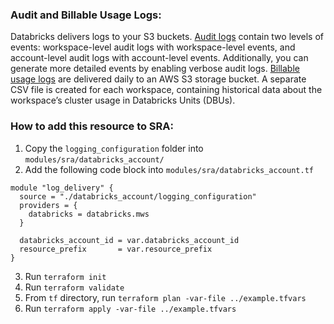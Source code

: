 ### Audit and Billable Usage Logs: 
Databricks delivers logs to your S3 buckets. [Audit logs](https://docs.databricks.com/administration-guide/account-settings/audit-logs.html) contain two levels of events: workspace-level audit logs with workspace-level events, and account-level audit logs with account-level events. Additionally, you can generate more detailed events by enabling verbose audit logs. [Billable usage logs](https://docs.databricks.com/administration-guide/account-settings/billable-usage-delivery.html) are delivered daily to an AWS S3 storage bucket. A separate CSV file is created for each workspace, containing historical data about the workspace’s cluster usage in Databricks Units (DBUs).

### How to add this resource to SRA:

1. Copy the `logging_configuration` folder into `modules/sra/databricks_account/` 
2. Add the following code block into `modules/sra/databricks_account.tf`
```
module "log_delivery" {
  source = "./databricks_account/logging_configuration"
  providers = {
    databricks = databricks.mws
  }

  databricks_account_id = var.databricks_account_id
  resource_prefix       = var.resource_prefix
}
```
3. Run `terraform init`
4. Run `terraform validate`
5. From `tf` directory, run `terraform plan -var-file ../example.tfvars`
6. Run `terraform apply -var-file ../example.tfvars`
